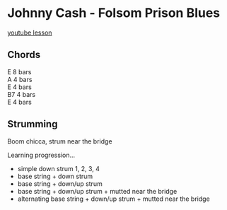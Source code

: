 # Johnny Cash - Folsom Prison Blues
[youtube lesson](https://youtu.be/RbLJy3I-DGg?si=lINni2VBPAO3q2WX)

## Chords
E 8 bars\
A 4 bars\
E 4 bars\
B7 4 bars\
E 4 bars

## Strumming
Boom chicca, strum near the bridge

Learning progression...
* simple down strum 1, 2, 3, 4
* base string + down strum
* base string + down/up strum
* base string + down/up strum + mutted near the bridge
* alternating base string + down/up strum + mutted near the bridge
